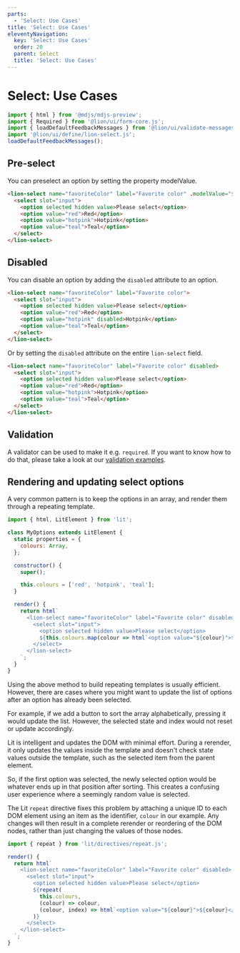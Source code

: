 ```yaml
---
parts:
  - 'Select: Use Cases'
title: 'Select: Use Cases'
eleventyNavigation:
  key: 'Select: Use Cases'
  order: 20
  parent: Select
  title: 'Select: Use Cases'
---
```


# Select: Use Cases

```js script
import { html } from '@mdjs/mdjs-preview';
import { Required } from '@lion/ui/form-core.js';
import { loadDefaultFeedbackMessages } from '@lion/ui/validate-messages.js';
import '@lion/ui/define/lion-select.js';
loadDefaultFeedbackMessages();
```

## Pre-select

You can preselect an option by setting the property modelValue.

```html preview-story
<lion-select name="favoriteColor" label="Favorite color" .modelValue="${'hotpink'}">
  <select slot="input">
    <option selected hidden value>Please select</option>
    <option value="red">Red</option>
    <option value="hotpink">Hotpink</option>
    <option value="teal">Teal</option>
  </select>
</lion-select>
```

## Disabled

You can disable an option by adding the `disabled` attribute to an option.

```html preview-story
<lion-select name="favoriteColor" label="Favorite color">
  <select slot="input">
    <option selected hidden value>Please select</option>
    <option value="red">Red</option>
    <option value="hotpink" disabled>Hotpink</option>
    <option value="teal">Teal</option>
  </select>
</lion-select>
```

Or by setting the `disabled` attribute on the entire `lion-select` field.

```html preview-story
<lion-select name="favoriteColor" label="Favorite color" disabled>
  <select slot="input">
    <option selected hidden value>Please select</option>
    <option value="red">Red</option>
    <option value="hotpink">Hotpink</option>
    <option value="teal">Teal</option>
  </select>
</lion-select>
```

## Validation

A validator can be used to make it e.g. `required`. If you want to know how to do that, please take a look at our [validation examples](../../fundamentals/systems/form/validate.md).

## Rendering and updating select options

A very common pattern is to keep the options in an array, and render them through a repeating template.

```js
import { html, LitElement } from 'lit';

class MyOptions extends LitElement {
  static properties = {
    colours: Array,
  };

  constructor() {
    super();

    this.colours = ['red', 'hotpink', 'teal'];
  }

  render() {
    return html`
      <lion-select name="favoriteColor" label="Favorite color" disabled>
        <select slot="input">
          <option selected hidden value>Please select</option>
          ${this.colours.map(colour => html`<option value="${colour}">${colour}</option>`)}
        </select>
      </lion-select>
    `;
  }
}
```

Using the above method to build repeating templates is usually efficient. However, there are cases where you might want to update the list of options after an option has already been selected.

For example, if we add a button to sort the array alphabetically, pressing it would update the list. However, the selected state and index would not reset or update accordingly.

Lit is intelligent and updates the DOM with minimal effort. During a rerender, it only updates the values inside the template and doesn't check state values outside the template, such as the selected item from the parent element.

So, if the first option was selected, the newly selected option would be whatever ends up in that position after sorting. This creates a confusing user experience where a seemingly random value is selected.

The Lit `repeat` directive fixes this problem by attaching a unique ID to each DOM element using an item as the identifier, `colour` in our example. Any changes will then result in a complete rerender or reordering of the DOM nodes, rather than just changing the values of those nodes.

```js
import { repeat } from 'lit/directives/repeat.js';

render() {
  return html`
    <lion-select name="favoriteColor" label="Favorite color" disabled>
      <select slot="input">
        <option selected hidden value>Please select</option>
        ${repeat(
          this.colours,
          (colour) => colour,
          (colour, index) => html`<option value="${colour}">${colour}</option>`
        )}
      </select>
    </lion-select>
  `;
}
```
